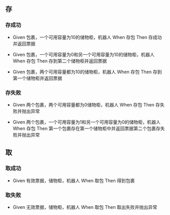 ## 存

### 存成功

- Given 包裹，一个可用容量为10的储物柜，机器人 
  When 存包 
  Then 存成功并返回票据

- Given 包裹，一个可用容量为0和另一个可用容量为10的储物柜，机器人 
  When 存包 
  Then 存到第二个储物柜并返回票据

- Given 包裹，两个可用容量都为10的储物柜，机器人
  When 存包 
  Then 存到第一个储物柜并返回票据

### 存失败

- Given 两个包裹，两个可用容量都为0储物柜，机器人 
  When 存包 
  Then 存失败并抛出异常

- Given 两个包裹，一个可用容量为1和另一个可用容量为0的储物柜，机器人 
  When 存包 
  Then 第一个包裹存在第一个储物柜中并返回票据第二个包裹存失败并抛出异常

## 取

### 取成功

- Given 有效票据，储物柜，机器人
  When 取包
  Then 得到包裹

### 取失败

- Given 无效票据，储物柜，机器人
  When 取包
  Then 取出失败并抛出异常